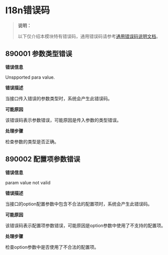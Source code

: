 # I18n错误码

> **说明：**
>
> 以下仅介绍本模块特有错误码，通用错误码请参考[通用错误码说明文档](errorcode-universal.md)。

## 890001 参数类型错误

**错误信息**

Unspported para value.

**错误描述**

当接口传入错误的参数类型时，系统会产生此错误码。

**可能原因**

该错误码表示参数错误，可能原因是传入参数的类型错误。

**处理步骤**

检查参数的类型是否正确。

## 890002 配置项参数错误

**错误信息**

param value not valid

**错误描述**

当接口的option配置参数中包含不合法的配置项时，系统会产生此错误码。

**可能原因**

该错误码表示配置项参数错误，可能原因是option参数中使用了不支持的配置项。

**处理步骤**

检查option参数中是否使用了不合法的配置项。